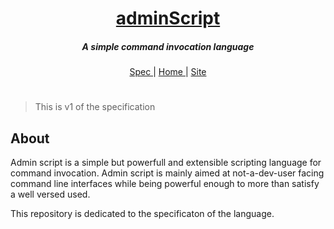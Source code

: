 <h1 align="center">
    <b><a href="https://github.com/Admin-Script/specification">adminScript</a></b>
</h1>

<h5 align="center">
    A simple command invocation language
</h5>

<p align="center">
    <a href="https://github.com/Admin-Script/specification">
        Spec
    </a> |
    <a href="https://github.com/Admin-Script">
        Home
    </a> |
    <a href="https://admin-script.github.io/specification">
        Site
    </a>
</p>

#

> This is v1 of the specification

## About

Admin script is a simple but powerfull and extensible scripting
language for command invocation. Admin script is mainly aimed at
not-a-dev-user facing command line interfaces while being powerful enough
to more than satisfy a well versed used.

This repository is dedicated to the specificaton of the language.